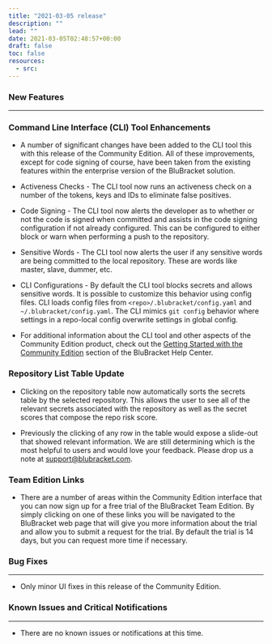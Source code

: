 ```yaml
---
title: "2021-03-05 release"
description: ""
lead: ""
date: 2021-03-05T02:48:57+00:00
draft: false
toc: false
resources:
  - src:
---
```


### New Features
----------------

### Command Line Interface (CLI) Tool Enhancements

* A number of significant changes have been added to the CLI tool this with this release of the Community Edition. All of these improvements, except for code signing of course, have been taken from the existing features within the enterprise version of the BluBracket solution.

* Activeness Checks - The CLI tool now runs an activeness check on a number of the tokens, keys and IDs to eliminate false positives.

* Code Signing - The CLI tool now alerts the developer as to whether or not the code is signed when committed and assists in the code signing configuration if not already configured. This can be configured to either block or warn when performing a push to the repository.

* Sensitive Words - The CLI tool now alerts the user if any sensitive words are being committed to the local repository. These are words like master, slave, dummer, etc.

* CLI Configurations - By default the CLI tool blocks secrets and allows sensitive words. It is possible to customize this behavior using config files. CLI loads config files from `<repo>/.blubracket/config.yaml` and `~/.blubracket/config.yaml`. The CLI mimics `git config` behavior where settings in a repo-local config overwrite settings in global config.

* For additional information about the CLI tool and other aspects of the Community Edition product, check out the [Getting Started with the Community Edition](https://support.blubracket.com/hc/en-us/sections/360011962771-Getting-Started-with-the-Community-Edition) section of the BluBracket Help Center.

### Repository List Table Update

* Clicking on the repository table now automatically sorts the secrets table by the selected repository. This allows the user to see all of the relevant secrets associated with the repository as well as the secret scores that compose the repo risk score.

* Previously the clicking of any row in the table would expose a slide-out that showed relevant information. We are still determining which is the most helpful to users and would love your feedback. Please drop us a note at [support@blubracket.com](mailto:support@blubracket.com).

### Team Edition Links

* There are a number of areas within the Community Edition interface that you can now sign up for a free trial of the BluBracket Team Edition. By simply clicking on one of these links you will be navigated to the BluBracket web page that will give you more information about the trial and allow you to submit a request for the trial. By default the trial is 14 days, but you can request more time if necessary.

### Bug Fixes
-------------

* Only minor UI fixes in this release of the Community Edition.

### Known Issues and Critical Notifications
-------------------------------------------

* There are no known issues or notifications at this time.

